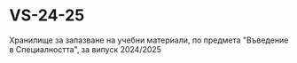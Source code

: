 # VS-24-25
Хранилище за запазване на учебни материaли, по предмета "Въведение в Специалността", за випуск 2024/2025
